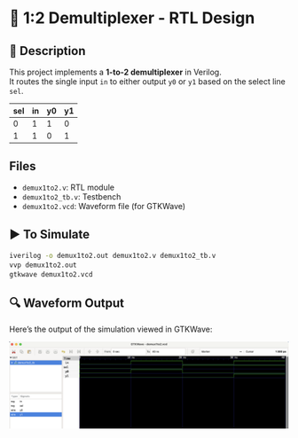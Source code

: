 # 🔧 1:2 Demultiplexer - RTL Design

## 📄 Description

This project implements a **1-to-2 demultiplexer** in Verilog.  
It routes the single input `in` to either output `y0` or `y1` based on the select line `sel`.

| sel | in | y0 | y1 |
|-----|-----|----|----|
|  0  |  1  | 1  | 0  |
|  1  |  1  | 0  | 1  |

## Files
- `demux1to2.v`: RTL module
- `demux1to2_tb.v`: Testbench
- `demux1to2.vcd`: Waveform file (for GTKWave)

## ▶️ To Simulate

```bash
iverilog -o demux1to2.out demux1to2.v demux1to2_tb.v
vvp demux1to2.out
gtkwave demux1to2.vcd
```
 ## 🔍 Waveform Output

Here’s the output of the simulation viewed in GTKWave:

![Waveform](demux1to2.png)
